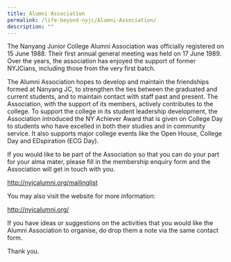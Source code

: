```yaml
---
title: Alumni Association
permalink: /life-beyond-nyjc/Alumni-Association/
description: ""
---
```

<div data-node="5f4bfd6861dcf">
<div data-node="5f4bfe33d0af6">
<div data-node="5f449d4b2d879">
<p>The Nanyang Junior College Alumni Association was officially registered on 15 June 1988. Their first annual general meeting was held on 17 June 1989. Over the years, the association has enjoyed the support of former NYJCians, including those from the very first batch.</p>
<p>The Alumni Association hopes to develop and maintain the friendships formed at Nanyang JC, to strengthen the ties between the graduated and current students, and to maintain contact with staff past and present. The Association, with the support of its members, actively contributes to the college. To support the college in its student leadership&nbsp;development, the Association introduced the NY Achiever Award that is given on College Day to students who have excelled in both their studies and in community service. It also supports major college events like the Open House, College Day and EDspiration (ECG Day).</p>
<p>If you would like to be part of the Association so that you can do your part for your alma mater, please fill in the membership enquiry form and the Association will get in touch with you.</p>
<p><a href="http://nyjcalumni.org/mailinglist">http://nyjcalumni.org/mailinglist</a></p>
<p>You may also visit the website for more information:</p>
<p><a href="http://nyjcalumni.org/">http://nyjcalumni.org/</a></p>
<p>If you have ideas or suggestions on the activities that you would like the Alumni Association to organise, do drop them a note via the same contact form.</p>
<p>Thank you.</p>
</div>
</div>
</div>